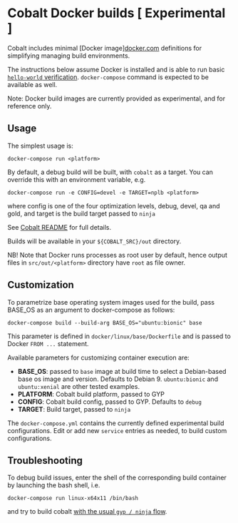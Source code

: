 # Cobalt Docker builds [ Experimental ]

Cobalt includes minimal [Docker image][docker.com](https://www.docker.com/)
definitions for simplifying managing build environments.

The instructions below assume Docker is installed and is able to run basic
[`hello-world` verification](https://docs.docker.com/get-started/#test-docker-installation).
`docker-compose` command is expected to be available as well.

Note: Docker build images are currently provided as experimental, and for
reference only.

## Usage

The simplest usage is:

  `docker-compose run <platform>`

By default, a debug build will be built, with `cobalt` as a target.
You can override this with an environment variable, e.g.

  `docker-compose run -e CONFIG=devel -e TARGET=nplb <platform>`

where config is one of the four optimization levels, debug, devel, qa and gold,
and target is the build target passed to `ninja`

See [Cobalt README](https://cobalt.googlesource.com/cobalt/+/master/src/README.md#build-types)
for full details.

Builds will be available in your `${COBALT_SRC}/out` directory.

NB! Note that Docker runs processes as root user by default, hence output
files in `src/out/<platform>` directory have `root` as file owner.

## Customization

To parametrize base operating system images used for the build, pass BASE_OS
as an argument to docker-compose as follows:

  `docker-compose build --build-arg BASE_OS="ubuntu:bionic" base`

This parameter is defined in `docker/linux/base/Dockerfile` and is passed to
Docker `FROM ...` statement.

Available parameters for customizing container execution are:

 - **BASE_OS**: passed to `base` image at build time to select a Debian-based
    base os image and version. Defaults to Debian 9. `ubuntu:bionic` and
    `ubuntu:xenial` are other tested examples.
 - **PLATFORM**: Cobalt build platform, passed to GYP
 - **CONFIG**: Cobalt build config, passed to GYP. Defaults to `debug`
 - **TARGET**: Build target, passed to `ninja`

The `docker-compose.yml` contains the currently defined experimental build
configurations. Edit or add new `service` entries as needed, to build custom
configurations.

## Troubleshooting

To debug build issues, enter the shell of the corresponding build container by
launching the bash shell, i.e.

  `docker-compose run linux-x64x11 /bin/bash`

and try to build cobalt [with the usual `gyp / ninja` flow](https://cobalt.googlesource.com/cobalt/+/master/src/README.md#building-and-running-the-code).

